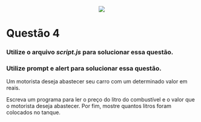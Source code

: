 <p align="center">
    <img src="https://www.infnet.edu.br/infnet/wp-content/themes/infnet.homepage//assets/img/LogoInfnetRodape.png"/>
</p>

# Questão 4

### Utilize o arquivo _script.js_ para solucionar essa questão.

### Utilize __prompt__ e __alert__ para solucionar essa questão.

Um motorista deseja abastecer seu carro com um determinado valor em reais. 

Escreva um programa para ler o preço do litro do combustível e o valor que o motorista deseja abastecer. Por fim, mostre quantos litros foram colocados no tanque.